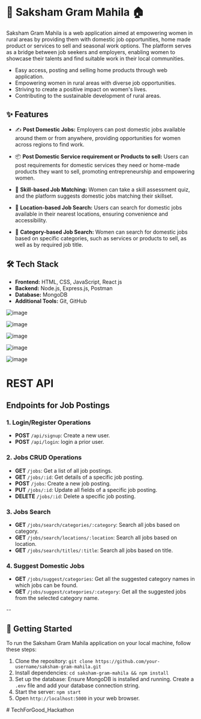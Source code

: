 # 🌾 Saksham Gram Mahila 🏠

Saksham Gram Mahila is a web application aimed at empowering women in rural areas by providing them with domestic job opportunities, home made product or services to sell and seasonal work options. The platform serves as a bridge between job seekers and employers, enabling women to showcase their talents and find suitable work in their local communities.

- Easy access, posting and selling home products through web application.
- Empowering women in rural areas with diverse job opportunities.
- Striving to create a positive impact on women's lives.
- Contributing to the sustainable development of rural areas.

## ✨ Features

- :writing_hand: **Post Domestic Jobs:** Employers can post domestic jobs available around them or from anywhere, providing opportunities for women across regions to find work.

- :package: **Post Domestic Service requirement or Products to sell:** Users can post requirements for domestic services they need or home-made products they want to sell, promoting entrepreneurship and empowering women.

- :mag_right: **Skill-based Job Matching:** Women can take a skill assessment quiz, and the platform suggests domestic jobs matching their skillset.

- :round_pushpin: **Location-based Job Search:** Users can search for domestic jobs available in their nearest locations, ensuring convenience and accessibility.

- :bookmark_tabs: **Category-based Job Search:** Women can search for domestic jobs based on specific categories, such as services or products to sell, as well as by required job title.

## 🛠️ Tech Stack

- **Frontend:** HTML, CSS, JavaScript, React js
- **Backend:** Node.js, Express.js, Postman
- **Database:** MongoDB
- **Additional Tools:** Git, GitHub


![image](https://github.com/SandhyaRakhunde/TechForGood_Hackathon/assets/84397275/0d80224b-eb01-484b-bbe8-11bf6e7cb020)

![image](https://github.com/SandhyaRakhunde/TechForGood_Hackathon/assets/84397275/e782b97b-aa00-456a-b0ad-bdeea2cdfa27)

![image](https://github.com/SandhyaRakhunde/TechForGood_Hackathon/assets/84397275/6cd8cd1a-04b3-4efa-88e7-f2c6176da45c)

![image](https://github.com/SandhyaRakhunde/TechForGood_Hackathon/assets/84397275/dc96bd2f-16c0-4829-922f-2ef407efc38c)

![image](https://github.com/SandhyaRakhunde/TechForGood_Hackathon/assets/84397275/ac3863d8-c310-4aa4-82c9-9cae8382a33c)



# REST API

## Endpoints for Job Postings

### 1. Login/Register Operations

- **POST** `/api/signup`: Create a new user.
- **POST** `/api/login`: login a prior user.

### 2. Jobs CRUD Operations

- **GET** `/jobs`: Get a list of all job postings.
- **GET** `/jobs/:id`: Get details of a specific job posting.
- **POST** `/jobs`: Create a new job posting.
- **PUT** `/jobs/:id`: Update all fields of a specific job posting.
- **DELETE** `/jobs/:id`: Delete a specific job posting.

### 3. Jobs Search

- **GET** `/jobs/search/categories/:category`: Search all jobs based on category.
- **GET** `/jobs/search/locations/:location`: Search all jobs based on location.
- **GET** `/jobs/search/titles/:title`: Search all jobs based on title.

### 4. Suggest Domestic Jobs

- **GET** `/jobs/suggest/categories`: Get all the suggested category names in which jobs can be found.
- **GET** `/jobs/suggest/categories/:category`: Get all the suggested jobs from the selected category name.

--
## 🚀 Getting Started

To run the Saksham Gram Mahila application on your local machine, follow these steps:

1. Clone the repository: `git clone https://github.com/your-username/saksham-gram-mahila.git`
2. Install dependencies: `cd saksham-gram-mahila && npm install`
3. Set up the database: Ensure MongoDB is installed and running. Create a `.env` file and add your database connection string.
4. Start the server: `npm start`
5. Open `http://localhost:5000` in your web browser.


#   T e c h F o r G o o d _ H a c k a t h o n 
 
 
